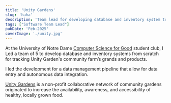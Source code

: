 ```yaml
---
title: 'Unity Gardens'
slug: 'haha'
description: 'Team lead for developing database and inventory system tracking pipelines'
tags: ["Software Team Lead"]
pubDate: 'Feb-2025'
coverImage: './unity.jpg'
---
```


At the University of Notre Dame [Computer Science for Good](https://sites.nd.edu/cs4good/) student club, I Led a team of 5 to develop database and inventory systems from scratch for tracking Unity Garden's community farm’s grands and products.

I led the development for a data management pipeline that allow for data entry and autonomous data integration.

[Unity Gardens](https://www.theunitygardens.org/) is a non-profit collaborative network of community gardens originated to increase the availability, awareness, and accessibility of healthy, locally grown food.


